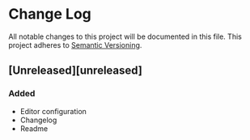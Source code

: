 # Change Log
All notable changes to this project will be documented in this file. This project adheres to [Semantic Versioning](http://semver.org/).

## [Unreleased][unreleased]
### Added
- Editor configuration
- Changelog
- Readme
